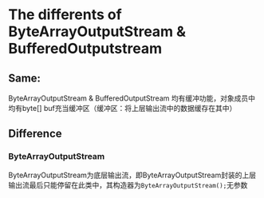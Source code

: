 # The differents of ByteArrayOutputStream & BufferedOutputstream
## Same:
ByteArrayOutputStream & BufferedOutputStream 均有缓冲功能，对象成员中均有byte[] buf充当缓冲区（缓冲区：将上层输出流中的数据缓存在其中）
## Difference
### ByteArrayOutputStream
ByteArrayOutputStream为底层输出流，即ByteArrayOutputStream封装的上层输出流最后只能停留在此类中，其构造器为`ByteArrayOutputStream();`无参数
